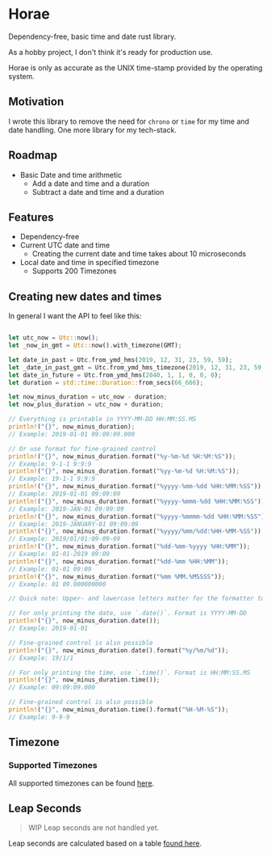 # Horae
Dependency-free, basic time and date rust library.

As a hobby project, I don't think it's ready for production use.

Horae is only as accurate as the UNIX time-stamp provided by the operating system.

## Motivation
I wrote this library to remove the need for `chrono` or `time` for my time and date handling.
One more library for my tech-stack.

## Roadmap

- Basic Date and time arithmetic
    - Add a date and time and a duration
    - Subtract a date and time and a duration

## Features

- Dependency-free
- Current UTC date and time
    - Creating the current date and time takes about 10 microseconds
- Local date and time in specified timezone
    - Supports 200 Timezones

## Creating new dates and times
In general I want the API to feel like this:
```rust

let utc_now = Utc::now();
let _now_in_gmt = Utc::now().with_timezone(GMT);

let date_in_past = Utc.from_ymd_hms(2019, 12, 31, 23, 59, 59);
let _date_in_past_gmt = Utc.from_ymd_hms_timezone(2019, 12, 31, 23, 59, 59, GMT);
let date_in_future = Utc.from_ymd_hms(2040, 1, 1, 0, 0, 0);
let duration = std::time::Duration::from_secs(66_666);

let now_minus_duration = utc_now - duration;
let now_plus_duration = utc_now + duration;

// Everything is printable in YYYY-MM-DD HH:MM:SS.MS
println!("{}", now_minus_duration);
// Example: 2019-01-01 09:09:09.000

// Or use format for fine-grained control
println!("{}", now_minus_duration.format("%y-%m-%d %H:%M:%S"));
// Example: 9-1-1 9:9:9
println!("{}", now_minus_duration.format("%yy-%m-%d %H:%M:%S"));
// Example: 19-1-1 9:9:9
println!("{}", now_minus_duration.format("%yyyy-%mm-%dd %HH:%MM:%SS"));
// Example: 2019-01-01 09:09:09
println!("{}", now_minus_duration.format("%yyyy-%mmm-%dd %HH:%MM:%SS"));
// Example: 2019-JAN-01 09:09:09
println!("{}", now_minus_duration.format("%yyyy-%mmmm-%dd %HH:%MM:%SS"));
// Example: 2019-JANUARY-01 09:09:09
println!("{}", now_minus_duration.format("%yyyy/%mm/%dd:%HH-%MM-%SS"));
// Example: 2019/01/01:09-09-09
println!("{}", now_minus_duration.format("%dd-%mm-%yyyy %HH:%MM"));
// Example: 01-01-2019 09:09
println!("{}", now_minus_duration.format("%dd-%mm %HH:%MM"));
// Example: 01-01 09:09
println!("{}", now_minus_duration.format("%mm %MM.%MSSSS"));
// Example: 01 09.000000000

// Quick note: Upper- and lowercase letters matter for the formatter to work. Lowercase for dates, uppercase for times.

// For only printing the date, use `.date()`. Format is YYYY-MM-DD
println!("{}", now_minus_duration.date());
// Example: 2019-01-01

// Fine-grained control is also possible
println!("{}", now_minus_duration.date().format("%y/%m/%d"));
// Example: 19/1/1

// For only printing the time, use `.time()`. Format is HH:MM:SS.MS
println!("{}", now_minus_duration.time());
// Example: 09:09:09.000

// Fine-grained control is also possible
println!("{}", now_minus_duration.time().format("%H-%M-%S"));
// Example: 9-9-9
```

## Timezone

### Supported Timezones
All supported timezones can be found [here](https://en.wikipedia.org/wiki/List_of_time_zone_abbreviations).

## Leap Seconds
> WIP Leap seconds are not handled yet.

Leap seconds are calculated based on a table [found here](TODO).

